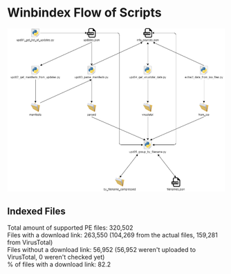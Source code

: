 # Winbindex Flow of Scripts

![winbindex-scripts-flow.png](winbindex-scripts-flow.png)

## Indexed Files

<!--FileStats-->
Total amount of supported PE files: 320,502  
Files with a download link: 263,550 (104,269 from the actual files, 159,281 from VirusTotal)  
Files without a download link: 56,952 (56,952 weren't uploaded to VirusTotal, 0 weren't checked yet)  
% of files with a download link: 82.2  
<!--/FileStats-->
